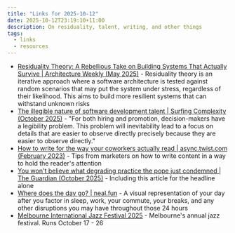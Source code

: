 ```yaml
---
title: "Links for 2025-10-12"
date: 2025-10-12T23:19:10+11:00
description: On residuality, talent, writing, and other things
tags:
  - links
  - resources
---
```


- [Residuality Theory: A Rebellious Take on Building Systems That Actually Survive | Architecture Weekly (May 2025)](https://www.architecture-weekly.com/p/residuality-theory-a-rebellious-take) - Residuality theory is an iterative approach where a software architecture is tested against random scenarios that may put the system under stress, regardless of their likelihood. This aims to build more resilient systems that can withstand unknown risks
- [The illegible nature of software development talent | Surfing Complexity (October 2025)](https://surfingcomplexity.blog/2025/10/08/the-illegible-nature-of-software-development-talent/) - "For both hiring and promotion, decision-makers have a legibility problem. This problem will inevitability lead to a focus on details that are easier to observe directly precisely because they are easier to observe directly."
- [How to write for the way your coworkers actually read | async.twist.com (February 2023)](https://async.twist.com/writing-at-work/) - Tips from marketers on how to write content in a way to hold the reader's attention
- [You won't believe what degrading practice the pope just condemned | The Guardian (October 2025)](https://www.theguardian.com/australia-news/2025/oct/10/you-wont-believe-what-degrading-practice-the-pope-just-condemned) - Including this article for the headline alone
- [Where does the day go? | neal.fun](https://neal.fun/where-does-the-day-go/) - A visual representation of your day after you factor in sleep, work, your commute, your breaks, and any other disruptions you may have throughout those 24 hours
- [Melbourne International Jazz Festival 2025](https://www.melbournejazz.com/) - Melbourne's annual jazz festival. Runs October 17 - 26
